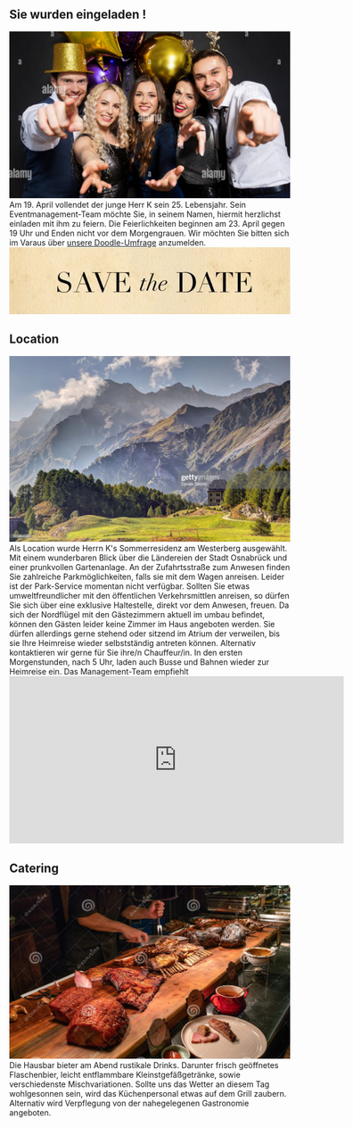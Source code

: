 ## Sie wurden eingeladen !
<img src="images/Cover.jpg" width="600">
Am 19. April vollendet der junge Herr K sein 25. Lebensjahr.
Sein Eventmanagement-Team möchte Sie, in seinem Namen, hiermit herzlichst einladen mit ihm zu feiern.
Die Feierlichkeiten beginnen am 23. April gegen 19 Uhr und Enden nicht vor dem Morgengrauen.
Wir möchten Sie bitten sich im Varaus über <a href="https://doodle.com/meeting/participate/id/1aMOO2Pd">unsere Doodle-Umfrage</a> anzumelden.
<a target="_blank" href="https://calendar.google.com/event?action=TEMPLATE&amp;tmeid=M2ZvMG5tNWwyMWNiNzQzcjZnZ2FyNGUyNzcgajExczQybDdAbQ&amp;tmsrc=j11s42l7%40gmail.com"><img border="0" src="images/Date.jpg" width="600"></a>

## Location
<img src="images/Location.jpg" width="600">
Als Location wurde Herrn K's Sommerresidenz am Westerberg ausgewählt. Mit einem wunderbaren Blick über die Ländereien der Stadt Osnabrück und einer prunkvollen Gartenanlage.
An der Zufahrtsstraße zum Anwesen finden Sie zahlreiche Parkmöglichkeiten, falls sie mit dem Wagen anreisen. Leider ist der Park-Service momentan nicht verfügbar.
Sollten Sie etwas umweltfreundlicher mit den öffentlichen Verkehrsmittlen anreisen, so dürfen Sie sich über eine exklusive Haltestelle, direkt vor dem Anwesen, freuen.
Da sich der Nordflügel mit den Gästezimmern aktuell im umbau befindet, können den Gästen leider keine Zimmer im Haus angeboten werden.
Sie dürfen allerdings gerne stehend oder sitzend im Atrium der verweilen, bis sie Ihre Heimreise wieder selbstständig antreten können.
Alternativ kontaktieren wir gerne für Sie ihre/n Chauffeur/in.
In den ersten Morgenstunden, nach 5 Uhr, laden auch Busse und Bahnen wieder zur Heimreise ein.
Das Management-Team empfiehlt 
<iframe src="https://www.google.com/maps/embed?pb=!1m18!1m12!1m3!1d2440.870240627841!2d8.008230315798585!3d52.28205767976979!2m3!1f0!2f0!3f0!3m2!1i1024!2i768!4f13.1!3m3!1m2!1s0x47b9e675366faa3f%3A0xd67ddf10fe82254a!2zSMOkbmRlbHN0cmHDn2UgMTAsIDQ5MDc2IE9zbmFicsO8Y2s!5e0!3m2!1sde!2sde!4v1649174619758!5m2!1sde!2sde" width="600" height="300" style="border:0;" allowfullscreen="" loading="lazy" referrerpolicy="no-referrer-when-downgrade"></iframe>

## Catering
<img src="images/Catering.jpg" width="600">
Die Hausbar bieter am Abend rustikale Drinks. Darunter frisch geöffnetes Flaschenbier, leicht entflammbare Kleinstgefäßgetränke, sowie verschiedenste Mischvariationen.
Sollte uns das Wetter an diesem Tag wohlgesonnen sein, wird das Küchenpersonal etwas auf dem Grill zaubern.
Alternativ wird Verpflegung von der nahegelegenen Gastronomie angeboten. 
